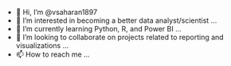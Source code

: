- 👋 Hi, I’m @vsaharan1897
- 👀 I’m interested in becoming a better data analyst/scientist ...
- 🌱 I’m currently learning Python, R, and Power BI ...
- 💞️ I’m looking to collaborate on projects related to reporting and visualizations ...
- 📫 How to reach me ...

<!---
vsaharan1897/vsaharan1897 is a ✨ special ✨ repository because its `README.md` (this file) appears on your GitHub profile.
You can click the Preview link to take a look at your changes.
--->
